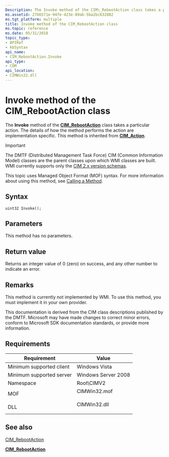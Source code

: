 ```yaml
---
Description: The Invoke method of the CIM\_RebootAction class takes a particular action. The details of how the method performs the action are implementation specific. This method is inherited from CIM\_Action.
ms.assetid: 27b6571e-94fe-423e-89ab-5ba2bc632882
ms.tgt_platform: multiple
title: Invoke method of the CIM_RebootAction class
ms.topic: reference
ms.date: 05/31/2018
topic_type: 
- APIRef
- kbSyntax
api_name: 
- CIM_RebootAction.Invoke
api_type: 
- COM
api_location: 
- CIMWin32.dll
---
```


# Invoke method of the CIM\_RebootAction class

The **Invoke** method of the [**CIM\_RebootAction**](cim-rebootaction.md) class takes a particular action. The details of how the method performs the action are implementation specific. This method is inherited from [**CIM\_Action**](cim-action.md).

> [!IMPORTANT]
> The DMTF (Distributed Management Task Force) CIM (Common Information Model) classes are the parent classes upon which WMI classes are built. WMI currently supports only the [CIM 2.x version schemas](https://dmtf.org/standards/cim/schemas).

 

This topic uses Managed Object Format (MOF) syntax. For more information about using this method, see [Calling a Method](/windows/desktop/WmiSdk/calling-a-method).

## Syntax


```mof
uint32 Invoke();
```



## Parameters

This method has no parameters.

## Return value

Returns an integer value of 0 (zero) on success, and any other number to indicate an error.

## Remarks

This method is currently not implemented by WMI. To use this method, you must implement it in your own provider.

This documentation is derived from the CIM class descriptions published by the DMTF. Microsoft may have made changes to correct minor errors, conform to Microsoft SDK documentation standards, or provide more information.

## Requirements



| Requirement | Value |
|-------------------------------------|-----------------------------------------------------------------------------------------|
| Minimum supported client<br/> | Windows Vista<br/>                                                                |
| Minimum supported server<br/> | Windows Server 2008<br/>                                                          |
| Namespace<br/>                | Root\\CIMV2<br/>                                                                  |
| MOF<br/>                      | <dl> <dt>CIMWin32.mof</dt> </dl> |
| DLL<br/>                      | <dl> <dt>CIMWin32.dll</dt> </dl> |



## See also

<dl> <dt>

[CIM\_RebootAction](invoke-method-in-class-cim-rebootaction.md)
</dt> <dt>

[**CIM\_RebootAction**](cim-rebootaction.md)
</dt> </dl>

 

